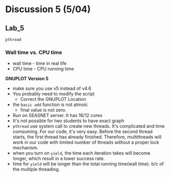 # Discussion 5 (5/04)
## Lab_5
`pthread` 
### Wall time vs. CPU time 
* wall time - time in real life 
* CPU time - CPU running time 

**GNUPLOT Version 5** 
* make sure you use v5 instead of v4.6
* You probably need to modify the script 
    * Correct the GNUPLOT Location 
* the `basic add` function is not atmoic 
    * final value is not zero. 
* Run on SEASNET server. It has 16/12 cores 
* It's not possible for two students to have exact graph
* `pthread` use system call to create new threads. It's complicated and time comsuming. For our code, it's very easy. Before the second thread starts, the first thread has already finished. Therefore, multithreads will work in our code with limited number of threads without a proper lock mechanism. 
* when you turn on `yield`, the time each iteration takes will become longer, which result in a lower success rate. 
* time for `yield` will be longer than the total running time(wall time). b/c of the multiple threading. 